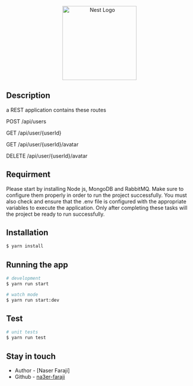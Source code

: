 <p align="center">
  <a href="http://nestjs.com/" target="blank"><img src="https://nestjs.com/img/logo-small.svg" width="200" alt="Nest Logo" /></a>
</p>

## Description

a REST application contains these routes

POST /api/users

GET /api/user/{userId}

GET /api/user/{userId}/avatar

DELETE /api/user/{userId}/avatar




## Requirment
Please start by installing Node js, MongoDB and RabbitMQ. Make sure to configure them properly in order to run the project successfully. You must also check and ensure that the .env file is configured with the appropriate variables to execute the application. Only after completing these tasks will the project be ready to run successfully.

## Installation

```bash
$ yarn install
```

## Running the app

```bash
# development
$ yarn run start

# watch mode
$ yarn run start:dev
```

## Test

```bash
# unit tests
$ yarn run test

```

## Stay in touch

- Author - [Naser Faraji]
- Github - [na3er-faraji](https://github.com/na3er-faraji)


